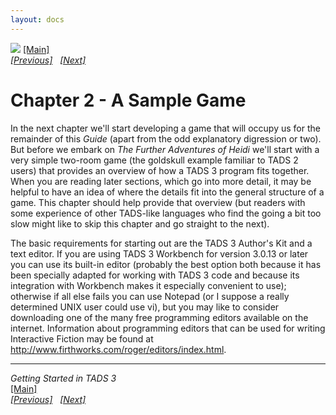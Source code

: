 ```yaml
---
layout: docs
---
```



[<img src="topbar.jpg" data-border="0" />](index.html)
[\[Main\]](index.html)  
*[\[Previous\]](furtherprogramming.html)
  [\[Next\]](averysimplegame.html)*

# Chapter 2 - A Sample Game

In the next chapter we'll start developing a game that will occupy us
for the remainder of this *Guide* (apart from the odd explanatory
digression or two). But before we embark on *The Further Adventures of
Heidi* we'll start with a very simple two-room game (the goldskull
example familiar to TADS 2 users) that provides an overview of how a
TADS 3 program fits together. When you are reading later sections, which
go into more detail, it may be helpful to have an idea of where the
details fit into the general structure of a game. This chapter should
help provide that overview (but readers with some experience of other
TADS-like languages who find the going a bit too slow might like to skip
this chapter and go straight to the next).

The basic requirements for starting out are the TADS 3 Author's Kit and
a text editor. If you are using TADS 3 Workbench for version 3.0.13 or
later you can use its built-in editor (probably the best option both
because it has been specially adapted for working with TADS 3 code and
because its integration with Workbench makes it especially convenient to
use); otherwise if all else fails you can use Notepad (or I suppose a
really determined UNIX user could use vi), but you may like to consider
downloading one of the many free programming editors available on the
internet. Information about programming editors that can be used for
writing Interactive Fiction may be found at
<a href="http://www.firthworks.com/roger/editors/index.html"
target="_top">http://www.firthworks.com/roger/editors/index.html</a>.

------------------------------------------------------------------------

*Getting Started in TADS 3*  
[\[Main\]](index.html)  
*[\[Previous\]](furtherprogramming.html)
  [\[Next\]](averysimplegame.html)*



